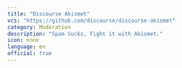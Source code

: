 ```yaml
---
title: "Discourse Akismet"
vcs: "https://github.com/discourse/discourse-akismet"
category: Moderation
description: "Spam Sucks, Fight it with Akismet."
icon: none
language: en
official: true
---
```

